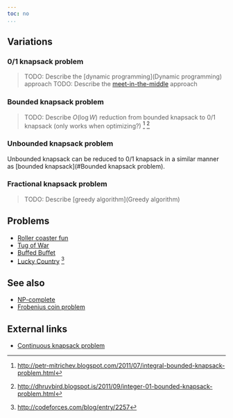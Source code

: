 ```yaml
---
toc: no
...
```


## Variations

### 0/1 knapsack problem
> TODO: Describe the [dynamic programming](Dynamic programming) approach
> TODO: Describe the [meet-in-the-middle](Meet-in-the-middle) approach

### Bounded knapsack problem
> TODO: Describe $O(\log W)$ reduction from bounded knapsack to 0/1 knapsack (only works when optimizing?) [^1] [^2]

### Unbounded knapsack problem
Unbounded knapsack can be reduced to 0/1 knapsack in a similar manner as [bounded knapsack](#Bounded knapsack problem).

### Fractional knapsack problem
> TODO: Describe [greedy algorithm](Greedy algorithm)

## Problems
* [Roller coaster fun](https://open.kattis.com/problems/rollercoasterfun)
* [Tug of War](http://www.boi2015.mimuw.edu.pl/useruploads/files/boi2015-day2.pdf)
* [Buffed Buffet](https://open.kattis.com/problems/buffet)
* [Lucky Country](http://codeforces.com/problemset/problem/95/E) [^3]

## See also
* [NP-complete]()
* [Frobenius coin problem]()

## External links
* [Continuous knapsack problem](https://en.wikipedia.org/wiki/Continuous_knapsack_problem)

[^1]: <http://petr-mitrichev.blogspot.com/2011/07/integral-bounded-knapsack-problem.html>
[^2]: <http://dhruvbird.blogspot.is/2011/09/integer-01-bounded-knapsack-problem.html>
[^3]: <http://codeforces.com/blog/entry/2257>
